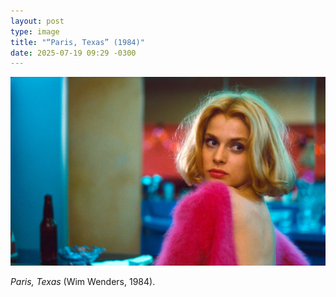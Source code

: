 ```yaml
---
layout: post
type: image
title: "“Paris, Texas” (1984)"
date: 2025-07-19 09:29 -0300
---
```

![Fernanda Torres, com semblante sério e olhos marejados, encarando a câmera no papel de Eunice Paiva.](/assets/2025/7/paris-texas.jpg)

*Paris, Texas* (Wim Wenders, 1984).
